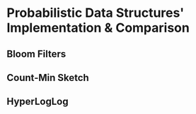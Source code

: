 # Probabilistic Data Structures' Implementation & Comparison
## Bloom Filters
## Count-Min Sketch
## HyperLogLog